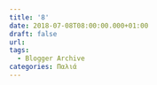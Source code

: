 ```yaml
---
title: '8'
date: 2018-07-08T08:00:00.000+01:00
draft: false
url: 
tags:
  - Blogger Archive
categories: Παλιά
---
```


